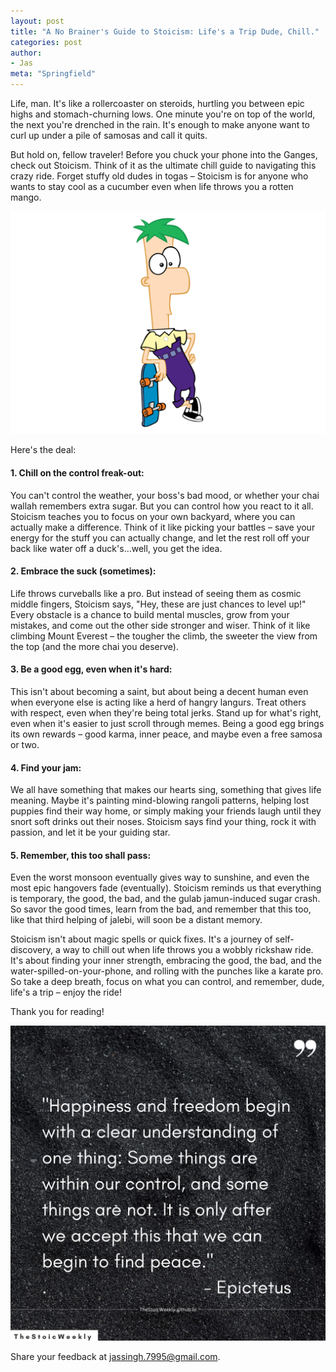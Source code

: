 ```yaml
---
layout: post
title: "A No Brainer's Guide to Stoicism: Life's a Trip Dude, Chill."
categories: post
author:
- Jas
meta: "Springfield"
---
```


Life, man. It's like a rollercoaster on steroids, hurtling you between epic highs and stomach-churning lows. One minute you're on top of the world, the next you're drenched in the rain. It's enough to make anyone want to curl up under a pile of samosas and call it quits.

But hold on, fellow traveler! Before you chuck your phone into the Ganges, check out Stoicism. Think of it as the ultimate chill guide to navigating this crazy ride. Forget stuffy old dudes in togas – Stoicism is for anyone who wants to stay cool as a cucumber even when life throws you a rotten mango.

![Ferb from Phineas and Ferb standing against his skateboard](<../TSW Assets/ferb-vector.png> "Ferb from Phineas and Ferb")

Here's the deal:

#### 1. **Chill on the control freak-out:** 
You can't control the weather, your boss's bad mood, or whether your chai wallah remembers extra sugar. But you can control how you react to it all. Stoicism teaches you to focus on your own backyard, where you can actually make a difference. Think of it like picking your battles – save your energy for the stuff you can actually change, and let the rest roll off your back like water off a duck's...well, you get the idea.

#### 2. **Embrace the suck (sometimes):** 

Life throws curveballs like a pro. But instead of seeing them as cosmic middle fingers, Stoicism says, "Hey, these are just chances to level up!" Every obstacle is a chance to build mental muscles, grow from your mistakes, and come out the other side stronger and wiser. Think of it like climbing Mount Everest – the tougher the climb, the sweeter the view from the top (and the more chai you deserve).

#### 3. **Be a good egg, even when it's hard:** 
This isn't about becoming a saint, but about being a decent human even when everyone else is acting like a herd of hangry langurs. Treat others with respect, even when they're being total jerks. Stand up for what's right, even when it's easier to just scroll through memes. Being a good egg brings its own rewards – good karma, inner peace, and maybe even a free samosa or two.

#### 4. **Find your jam:** 
We all have something that makes our hearts sing, something that gives life meaning. Maybe it's painting mind-blowing rangoli patterns, helping lost puppies find their way home, or simply making your friends laugh until they snort soft drinks out their noses. Stoicism says find your thing, rock it with passion, and let it be your guiding star.

#### 5. **Remember, this too shall pass:**
 Even the worst monsoon eventually gives way to sunshine, and even the most epic hangovers fade (eventually). Stoicism reminds us that everything is temporary, the good, the bad, and the gulab jamun-induced sugar crash. So savor the good times, learn from the bad, and remember that this too, like that third helping of jalebi, will soon be a distant memory.

Stoicism isn't about magic spells or quick fixes. It's a journey of self-discovery, a way to chill out when life throws you a wobbly rickshaw ride. It's about finding your inner strength, embracing the good, the bad, and the water-spilled-on-your-phone, and rolling with the punches like a karate pro. So take a deep breath, focus on what you can control, and remember, dude, life's a trip – enjoy the ride!


Thank you for reading!

![A quote on happiness by Epictetus](<../TSW Assets/happiness-epictetus.png> "Is it really happiness that we all need?")

Share your feedback at [jassingh.7995@gmail.com](mailto:jassingh.7995@gmail.com?subject=Feedback).
